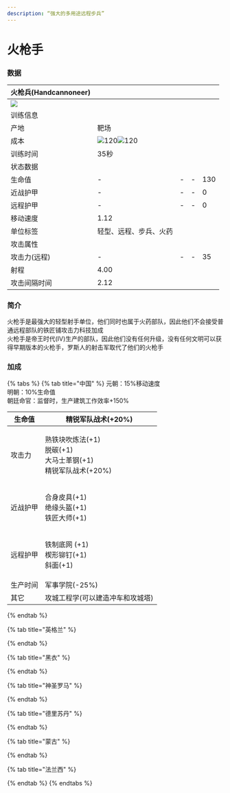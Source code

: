 ```yaml
---
description: “强大的多用途远程步兵”
---
```


# 火枪手

### 数据

| 火枪兵(Handcannoneer)                                                                                                |                                                                                                                                                                                                      |   |   |     |
| ----------------------------------------------------------------------------------------------------------------- | ---------------------------------------------------------------------------------------------------------------------------------------------------------------------------------------------------- | - | - | --- |
| ![](https://seicing-1257171891.cos.ap-nanjing.myqcloud.com/3fatcatpool/aoe4/tech/%E7%81%AB%E6%9E%AA%E5%85%B5.png) |                                                                                                                                                                                                      |   |   |     |
| 训练信息                                                                                                              |                                                                                                                                                                                                      |   |   |     |
| 产地                                                                                                                | 靶场                                                                                                                                                                                                   |   |   |     |
| 成本                                                                                                                | ![](https://seicing-1257171891.cos.ap-nanjing.myqcloud.com/3fatcatpool/aoe4/tech/%E8%82%89.png)120![](https://seicing-1257171891.cos.ap-nanjing.myqcloud.com/3fatcatpool/aoe4/tech/%E9%87%91.png)120 |   |   |     |
| 训练时间                                                                                                              | 35秒                                                                                                                                                                                                  |   |   |     |
| 状态数据                                                                                                              |                                                                                                                                                                                                      |   |   |     |
| 生命值                                                                                                               | -                                                                                                                                                                                                    | - | - | 130 |
| 近战护甲                                                                                                              | -                                                                                                                                                                                                    | - | - | 0   |
| 远程护甲                                                                                                              | -                                                                                                                                                                                                    | - | - | 0   |
| 移动速度                                                                                                              | 1.12                                                                                                                                                                                                 |   |   |     |
| 单位标签                                                                                                              | 轻型、远程、步兵、火药                                                                                                                                                                                          |   |   |     |
| 攻击属性                                                                                                              |                                                                                                                                                                                                      |   |   |     |
| 攻击力(远程)                                                                                                           | -                                                                                                                                                                                                    | - | - | 35  |
| 射程                                                                                                                | 4.00                                                                                                                                                                                                 |   |   |     |
| 攻击间隔时间                                                                                                            | 2.12                                                                                                                                                                                                 |   |   |     |

### 简介 <a href="#jia" id="jia"></a>

火枪手是最强大的轻型射手单位，他们同时也属于火药部队，因此他们不会接受普通远程部队的铁匠铺攻击力科技加成\
火枪手是帝王时代(IV)生产的部队，因此他们没有任何升级，没有任何文明可以获得早期版本的火枪手，罗斯人的射击军取代了他们的火枪手

### 加成

{% tabs %}
{% tab title="中国" %}
元朝：15%移动速度\
明朝：10%生命值\
朝廷命官：监督时，生产建筑工作效率+150%

| 生命值  | <img src="https://seicing-1257171891.cos.ap-nanjing.myqcloud.com/3fatcatpool/aoe4/tech/%E7%B2%BE%E9%94%90%E5%86%9B%E9%98%9F%E6%88%98%E6%9C%AF.png" alt="" data-size="line">精锐军队战术(+20%)                                                                                                                                                                                                                                                                                                                                                                                                                                                                                                                                 |
| ---- | ----------------------------------------------------------------------------------------------------------------------------------------------------------------------------------------------------------------------------------------------------------------------------------------------------------------------------------------------------------------------------------------------------------------------------------------------------------------------------------------------------------------------------------------------------------------------------------------------------------------------------------------------------------------------------------------------------------------------- |
| 攻击力  | <p><img src="https://seicing-1257171891.cos.ap-nanjing.myqcloud.com/3fatcatpool/aoe4/tech/%E7%86%9F%E9%93%81%E5%9D%97%E5%90%B9%E7%82%BC%E6%B3%95.png" alt="" data-size="line">熟铁块吹炼法(+1)<br><img src="https://seicing-1257171891.cos.ap-nanjing.myqcloud.com/3fatcatpool/aoe4/tech/%E8%84%B1%E7%A2%B3.png" alt="" data-size="line">脱碳(+1)<br><img src="https://seicing-1257171891.cos.ap-nanjing.myqcloud.com/3fatcatpool/aoe4/tech/%E5%A4%A7%E9%A9%AC%E5%A3%AB%E9%9D%A9%E9%92%A2.png" alt="" data-size="line">大马士革钢(+1)<br><img src="https://seicing-1257171891.cos.ap-nanjing.myqcloud.com/3fatcatpool/aoe4/tech/%E7%B2%BE%E9%94%90%E5%86%9B%E9%98%9F%E6%88%98%E6%9C%AF.png" alt="" data-size="line">精锐军队战术(+20%)</p> |
| 近战护甲 | <p><img src="https://seicing-1257171891.cos.ap-nanjing.myqcloud.com/3fatcatpool/aoe4/tech/%E5%90%88%E8%BA%AB%E7%9A%AE%E5%85%B7.png" alt="" data-size="line">合身皮具(+1)<br><img src="https://seicing-1257171891.cos.ap-nanjing.myqcloud.com/3fatcatpool/aoe4/tech/%E7%BB%9D%E7%BC%98%E5%A4%B4%E7%9B%94.png" alt="" data-size="line">绝缘头盔(+1)<br><img src="https://seicing-1257171891.cos.ap-nanjing.myqcloud.com/3fatcatpool/aoe4/tech/%E9%93%81%E5%8C%A0%E5%A4%A7%E5%B8%88.png" alt="" data-size="line">铁匠大师(+1)</p>                                                                                                                                                                                                      |
| 远程护甲 | <p><img src="https://seicing-1257171891.cos.ap-nanjing.myqcloud.com/3fatcatpool/aoe4/tech/%E9%93%81%E5%88%B6%E5%BA%95%E7%BD%91.png" alt="" data-size="line">铁制底网 (+1)<br><img src="https://seicing-1257171891.cos.ap-nanjing.myqcloud.com/3fatcatpool/aoe4/tech/%E6%A5%94%E5%BD%A2%E9%93%86%E9%92%89.png" alt="" data-size="line">楔形铆钉(+1)<br><img src="https://seicing-1257171891.cos.ap-nanjing.myqcloud.com/3fatcatpool/aoe4/tech/%E6%96%9C%E9%9D%A2.png" alt="" data-size="line">斜面(+1)</p>                                                                                                                                                                                                                         |
| 生产时间 | <img src="https://seicing-1257171891.cos.ap-nanjing.myqcloud.com/3fatcatpool/aoe4/tech/%E5%86%9B%E4%BA%8B%E5%AD%A6%E9%99%A2.png" alt="" data-size="line">军事学院(-25%)                                                                                                                                                                                                                                                                                                                                                                                                                                                                                                                                                     |
| 其它   | <img src="https://seicing-1257171891.cos.ap-nanjing.myqcloud.com/3fatcatpool/aoe4/tech/%E6%94%BB%E5%9F%8E%E5%B7%A5%E7%A8%8B%E5%AD%A6.png" alt="" data-size="line">攻城工程学(可以建造冲车和攻城塔)                                                                                                                                                                                                                                                                                                                                                                                                                                                                                                                                     |
{% endtab %}

{% tab title="英格兰" %}

{% endtab %}

{% tab title="黑衣" %}

{% endtab %}

{% tab title="神圣罗马" %}

{% endtab %}

{% tab title="德里苏丹" %}

{% endtab %}

{% tab title="蒙古" %}

{% endtab %}

{% tab title="法兰西" %}

{% endtab %}
{% endtabs %}
